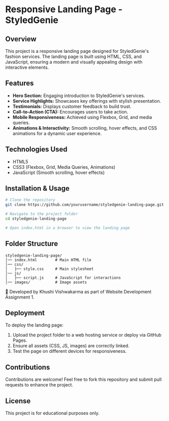 # Responsive Landing Page - StyledGenie

## Overview
This project is a responsive landing page designed for StyledGenie's fashion services. The landing page is built using HTML, CSS, and JavaScript, ensuring a modern and visually appealing design with interactive elements.

## Features
- **Hero Section:** Engaging introduction to StyledGenie's services.
- **Service Highlights:** Showcases key offerings with stylish presentation.
- **Testimonials:** Displays customer feedback to build trust.
- **Call-to-Action (CTA):** Encourages users to take action.
- **Mobile Responsiveness:** Achieved using Flexbox, Grid, and media queries.
- **Animations & Interactivity:** Smooth scrolling, hover effects, and CSS animations for a dynamic user experience.

## Technologies Used
- HTML5
- CSS3 (Flexbox, Grid, Media Queries, Animations)
- JavaScript (Smooth scrolling, hover effects)

## Installation & Usage
```sh
# Clone the repository
git clone https://github.com/yourusername/styledgenie-landing-page.git

# Navigate to the project folder
cd styledgenie-landing-page

# Open index.html in a browser to view the landing page
```

## Folder Structure
```
styledgenie-landing-page/
│── index.html        # Main HTML file
│── css/
│   ├── style.css     # Main stylesheet
│── js/
│   ├── script.js     # JavaScript for interactions
│── images/           # Image assets
```


Developed by Khushi Vishwakarma as part of Website Development Assignment 1.

## Deployment
To deploy the landing page:
1. Upload the project folder to a web hosting service or deploy via GitHub Pages.
2. Ensure all assets (CSS, JS, images) are correctly linked.
3. Test the page on different devices for responsiveness.

## Contributions
Contributions are welcome! Feel free to fork this repository and submit pull requests to enhance the project.

## License
This project is for educational purposes only.

